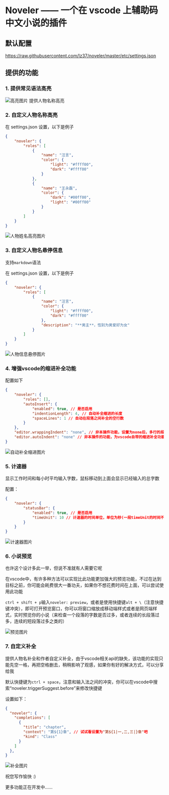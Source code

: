 # Noveler —— 一个在 vscode 上辅助码中文小说的插件

## 默认配置

<https://raw.githubusercontent.com/lz37/noveler/master/etc/settings.json>

## 提供的功能

### 1. 提供常见语法高亮

![高亮图片](https://raw.githubusercontent.com/lz37/noveler/master/images/highlight-sample.png)
提供人物名称高亮

### 2. 自定义人物名称高亮

在 settings.json 设置，以下是例子

```json
{
    "noveler": {
        "roles": [
            {
                "name": "汪言",
                "color": {
                    "light": "#ffff00",
                    "dark": "#ffff00"
                }
            },
            {
                "name": "王永磊",
                "color": {
                    "dark": "#00ff00",
                    "light": "#00ff00"
                }
            }
        ]
    }
}
```

![人物姓名高亮图片](https://raw.githubusercontent.com/lz37/noveler/master/images/roles-highlight-sample.png)

### 3. 自定义人物名悬停信息

支持`markdown`语法

在 settings.json 设置，以下是例子

```json
{
    "noveler": {
        "roles": [
            {
                "name": "汪言",
                "color": {
                    "light": "#ffff00",
                    "dark": "#ffff00"
                },
                "description": "**男主**，性别为男爱好为女"
            }
        ]
    }
}
```

![人物信息悬停图片](https://raw.githubusercontent.com/lz37/noveler/master/images/roles-hover-message-sample.png)

### 4. 增强vscode的缩进补全功能

配置如下

```json
{
    "noveler": {
        "roles": [],
        "autoInsert": {
            "enabled": true, // 是否启用
            "indentionLength": 4, // 自动补全缩进的长度
            "spaceLines": 1 // 自动在段落之间补全的空行数
        }
    },
    "editor.wrappingIndent": "none", // 非本插件功能，设置为none后，多行的段落不会共享第一行的缩进
    "editor.autoIndent": "none" // 非本插件的功能，为vscode自带的缩进补全功能，和本插件功能有所冲突，请在两者间进行适当的取舍
}
```

![自动补全缩进图片](https://raw.githubusercontent.com/lz37/noveler/master/images/auto-insert-sample.gif)

### 5. 计速器

显示工作时间和每小时平均输入字数，鼠标移动到上面会显示已经输入的总字数

配置：

```json
{
    "noveler": {
        "statusBar": {
            "enabled": true, // 是否启用
            "timeUnit": 10 // 计速器的时间单位，单位为秒(一段timeUnit的时间不码字，计速器会停止计时)
        }
    }
}
```

![计速器图片](https://raw.githubusercontent.com/lz37/noveler/master/images/status-bar-sample.gif)

### 6. 小说预览

也许这个设计多此一举，但说不准就有人需要它呢

在vscode中，有许多种方法可以实现比此功能更加强大的预览功能，不过在达到目标之前，你可能会耗费很大一番功夫，如果你不想花费时间在上面，可以尝试使用此功能

`ctrl + shift + p`输入`noveler: preview`，或者是使用快捷键`alt + \`（注意快捷键冲突），即可打开预览窗口，你可以将窗口缩放成移动端样式或者是网页端样式，实时预览你的小说（来检查一个段落的字数是否过多，或者连续的长段落过多，连续的短段落过多之类的）

![预览图片](https://raw.githubusercontent.com/lz37/noveler/master/images/preview-sample.gif)

### 7. 自定义补全

提供人物名补全和作者自定义补全，由于vscode相关api的缺失，该功能的实现只能先空一格，再把空格删去，稍稍影响了观感，如果你有好的解决方式，可以分享给我

默认快捷键为`ctrl + space`，注意和输入法之间的冲突，你可以在vscode中搜索“noveler.triggerSuggest.before”来修改快捷键

设置如下：

```json
{
  "noveler": {
    "completions": [
      {
        "title": "chapter",
        "context": "第${1}章", // 试试看设置为"第${1|一,二,三|}章"吧
        "kind": "Class"
      }
    ]
  },
}
```

![补全图片](https://raw.githubusercontent.com/lz37/noveler/master/images/completion-sample.gif)

祝您写作愉快 :)

更多功能正在开发中……
